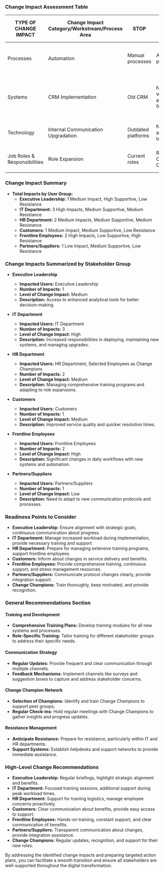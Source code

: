### Change Impact Assessment Table

| TYPE OF CHANGE IMPACT | Change Impact Category/Workstream/Process Area | STOP | START | WHO DOES THIS AFFECT? | IS IT A PAIN OR GAIN? | LEVEL OF IMPACT | HOW SUPPORTIVE WILL USERS BE? | DO YOU ANTICIPATE RESISTANCE? | BENEFITS | KEY MESSAGES | CHANNELS OF COMMUNICATION | CHANGE NETWORK | ACTION CATEGORY | ACTION DETAIL | ACTION OWNER | ACTION STATUS | CONNECTED ACTIVITY |
|-----------------------|----------------------------------------------|------|-------|----------------------|----------------------|-----------------|---------------------------|------------------------|----------|-------------|-------------------------|----------------|-----------------|------------------|--------------|----------------|-------------------|
| Processes             | Automation                                    | Manual processes | Automated processes | Frontline Employees, HR Dept | Pain for Frontline Employees, Gain for HR Dept | High for Frontline, Medium for HR | Low for Frontline, Medium for HR | Yes for Frontline, No for HR | Higher efficiency, reduced workload | Focus on efficiency and reduced errors | Town Halls, Workshops | Yes | Training, Process | Develop training and support resources | Sarah Lee | Not Started | Training Programs |
| Systems               | CRM Implementation                            | Old CRM | New CRM with advanced features | IT Dept, Customers, Exec Leadership, Frontline Employees | Gain for IT, Customers, Exec Leadership; Pain for Frontline | High for IT, Medium for Customers, Exec Leadership, Frontline | Medium for IT, Customers, Exec Leadership, Low for Frontline | Yes for Frontline, No for others | Improved decision-making, customer service | Advanced tools for better service and analytics | Newsletters, Webinar | Yes | System Design | Ensure comprehensive testing and data migration | Michael Thompson | Not Started | System deployment |
| Technology            | Internal Communication Upgradation           | Outdated platforms | New advanced tools | IT Dept, All Employees | Gain for All Employees, Pain for IT | High for IT, Medium for All Employees | Medium for All Employees | Yes for IT, No for others | Better collaboration, more secure communication | Enhanced communication and security | Emails, Intranet | Yes | System Design | Implement new platforms with training | Michael Thompson | Not Started | Communication Tools |
| Job Roles & Responsibilities | Role Expansion                         | Current roles | Roles like Change Champions | IT Dept, HR Dept, Selected Employees | Gain for all | Medium | Medium for all | No | Career growth, leadership opportunities | Role enhancement and recognition | Dept Meetings | Yes | Role Assignments | Define new roles and responsibilities | John Smith | Not Started | Leadership programs |

### Change Impact Summary

- **Total Impacts by User Group:**
  - **Executive Leadership:** 1 Medium Impact, High Supportive, Low Resistance
  - **IT Department:** 3 High Impacts, Medium Supportive, Medium Resistance
  - **HR Department:** 2 Medium Impacts, Medium Supportive, Medium Resistance
  - **Customers:** 1 Medium Impact, Medium Supportive, Low Resistance
  - **Frontline Employees:** 2 High Impacts, Low Supportive, High Resistance
  - **Partners/Suppliers:** 1 Low Impact, Medium Supportive, Low Resistance

### Change Impacts Summarized by Stakeholder Group

- **Executive Leadership**
  - **Impacted Users:** Executive Leadership
  - **Number of Impacts:** 1
  - **Level of Change Impact:** Medium
  - **Description:** Access to enhanced analytical tools for better decision-making.
  
- **IT Department**
  - **Impacted Users:** IT Department
  - **Number of Impacts:** 3
  - **Level of Change Impact:** High
  - **Description:** Increased responsibilities in deploying, maintaining new systems, and managing upgrades.

- **HR Department**
  - **Impacted Users:** HR Department, Selected Employees as Change Champions
  - **Number of Impacts:** 2
  - **Level of Change Impact:** Medium
  - **Description:** Managing comprehensive training programs and adapting to role expansions.

- **Customers**
  - **Impacted Users:** Customers
  - **Number of Impacts:** 1
  - **Level of Change Impact:** Medium
  - **Description:** Improved service quality and quicker resolution times.

- **Frontline Employees**
  - **Impacted Users:** Frontline Employees
  - **Number of Impacts:** 2
  - **Level of Change Impact:** High
  - **Description:** Significant changes in daily workflows with new systems and automation.

- **Partners/Suppliers**
  - **Impacted Users:** Partners/Suppliers
  - **Number of Impacts:** 1
  - **Level of Change Impact:** Low
  - **Description:** Need to adapt to new communication protocols and processes.

### Readiness Points to Consider

- **Executive Leadership:** Ensure alignment with strategic goals, continuous communication about progress.
- **IT Department:** Manage increased workload during implementation, provide necessary training and support.
- **HR Department:** Prepare for managing extensive training programs, support frontline employees.
- **Customers:** Inform about changes in service delivery and benefits.
- **Frontline Employees:** Provide comprehensive training, continuous support, and stress management resources.
- **Partners/Suppliers:** Communicate protocol changes clearly, provide integration support.
- **Change Champions:** Train thoroughly, keep motivated, and provide recognition.

### General Recommendations Section

#### Training and Development
- **Comprehensive Training Plans:** Develop training modules for all new systems and processes.
- **Role-Specific Training:** Tailor training for different stakeholder groups to address their specific needs.

#### Communication Strategy
- **Regular Updates:** Provide frequent and clear communication through multiple channels.
- **Feedback Mechanisms:** Implement channels like surveys and suggestion boxes to capture and address stakeholder concerns.

#### Change Champion Network
- **Selection of Champions:** Identify and train Change Champions to support peer groups.
- **Regular Check-ins:** Hold regular meetings with Change Champions to gather insights and progress updates.

#### Resistance Management
- **Anticipate Resistance:** Prepare for resistance, particularly within IT and HR departments.
- **Support Systems:** Establish helpdesks and support networks to provide immediate assistance.

### High-Level Change Recommendations
- **Executive Leadership:** Regular briefings, highlight strategic alignment and benefits.
- **IT Department:** Focused training sessions, additional support during peak workload times.
- **HR Department:** Support for training logistics, manage employee concerns proactively.
- **Customers:** Clear communication about benefits, provide easy access to support.
- **Frontline Employees:** Hands-on training, constant support, and clear communication of benefits.
- **Partners/Suppliers:** Transparent communication about changes, provide integration assistance.
- **Change Champions:** Regular updates, recognition, and support for their new roles.

By addressing the identified change impacts and preparing targeted action plans, you can facilitate a smooth transition and ensure all stakeholders are well-supported throughout the digital transformation.